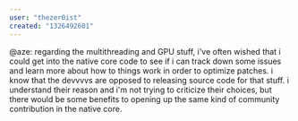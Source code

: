 ```yaml
---
user: "thezer0ist"
created: "1326492601"
---
```


@aze: regarding the multithreading and GPU stuff, i've often wished that i could get into the native core code to see if i can track down some issues and learn more about how to things work in order to optimize patches. i know that the devvvvs are opposed to releasing source code for that stuff. i understand their reason and i'm not trying to criticize their choices, but there would be some benefits to opening up the same kind of community contribution in the native core.
